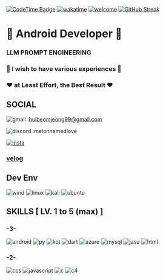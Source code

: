 [![CodeTime Badge](https://img.shields.io/endpoint?style=for-the-badge&color=222&url=https%3A%2F%2Fapi.codetime.dev%2Fshield%3Fid%3D24866%26project%3D%26in=2592000000)](https://codetime.dev)
[![wakatime](https://wakatime.com/badge/user/018f01e6-256c-4772-8c86-c54b7de759f1.svg)](https://wakatime.com/@018f01e6-256c-4772-8c86-c54b7de759f1)
[![welcome](https://capsule-render.vercel.app/api?type=venom&height=300&color=0072BB&text=Hi&reversal=false&textBg=false&fontColor=ffffff&fontSize=70&animation=fadeIn&stroke=ffffff&desc=melon&descSize=20)](https://capsule-render.vercel.app/)
[![GitHub Streak](https://streak-stats.demolab.com?user=melonNamedLove&theme=python-dark&border_radius=25&card_width=800&fire=EB5454)](https://git.io/streak-stats)


# 🍈 Android Developer 🍈
### LLM PROMPT ENGINEERING

### 🤝 I wish to have various experiences 🤝

### ❤️ at Least Effort, the Best Result ❤️


## SOCIAL

![gmail](https://img.shields.io/badge/Gmail-D14836?style=for-the-badge&logo=gmail&logoColor=white) :huibeomjeong99@gmail.com

![discord](https://img.shields.io/badge/Discord-7289DA?style=for-the-badge&logo=discord&logoColor=white) :melonnamedlove

[![insta](https://img.shields.io/badge/Instagram-E4405F?style=for-the-badge&logo=instagram&logoColor=white)](https://www.instagram.com/hyeonn_null/)

### [velog](https://velog.io/@melon_0/posts)


## Dev Env


![wind](	https://img.shields.io/badge/Windows-0078D6?style=for-the-badge&logo=windows&logoColor=white)
![linux](https://img.shields.io/badge/Linux-FCC624?style=for-the-badge&logo=linux&logoColor=black)
![kali](https://img.shields.io/badge/Kali_Linux-557C94?style=for-the-badge&logo=kali-linux&logoColor=white)
![ubuntu](https://img.shields.io/badge/Ubuntu-E95420?style=for-the-badge&logo=ubuntu&logoColor=white)



## SKILLS [ LV. 1 to 5 (max) ]


### -3-


![android](https://img.shields.io/badge/Android-3DDC84?style=for-the-badge&logo=android&logoColor=white)
![py](https://img.shields.io/badge/Python-14354C?style=for-the-badge&logo=python&logoColor=white)
![kot](https://img.shields.io/badge/Kotlin-0095D5?&style=for-the-badge&logo=kotlin&logoColor=white)
![dart](https://img.shields.io/badge/Dart-0175C2?style=for-the-badge&logo=dart&logoColor=white)
![azure](https://img.shields.io/badge/Microsoft_Azure-0089D6?style=for-the-badge&logo=microsoft-azure&logoColor=white)
![mysql](https://img.shields.io/badge/MySQL-005C84?style=for-the-badge&logo=mysql&logoColor=white)
![java](	https://img.shields.io/badge/Java-ED8B00?style=for-the-badge&logo=openjdk&logoColor=white)
![html](https://img.shields.io/badge/HTML5-E34F26?style=for-the-badge&logo=html5&logoColor=white)


### -2-


![ccs](https://img.shields.io/badge/CSS3-1572B6?style=for-the-badge&logo=css3&logoColor=white)
![javascript](https://img.shields.io/badge/JavaScript-F7DF1E?style=for-the-badge&logo=JavaScript&logoColor=white)
![c](https://img.shields.io/badge/C-00599C?style=for-the-badge&logo=c&logoColor=white)
![c4](https://img.shields.io/badge/C%23-239120?style=for-the-badge&logo=c-sharp&logoColor=white)
<!--
**melonNamedLove/melonNamedLove** is a ✨ _special_ ✨ repository because its `README.md` (this file) appears on your GitHub profile.

Here are some ideas to get you started:

- 🔭 I’m currently working on ...
- 🌱 I’m currently learning ...
- 👯 I’m looking to collaborate on ...
- 🤔 I’m looking for help with ...
- 💬 Ask me about ...
- 📫 How to reach me: ...
- 😄 Pronouns: ...
- ⚡ Fun fact: ...
-->
